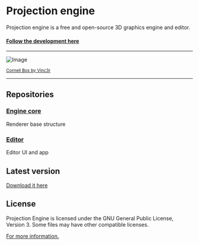 # Projection engine

Projection engine is a free and open-source 3D graphics engine and editor.

#### [Follow the development here](https://github.com/orgs/projection-engine/projects/11/views/1)

---

![Image](https://github.com/projection-engine/editor/blob/next/showcase-images/img_1.png) 

<small><a href="https://github.com/Vinc3r/cornellBox">Cornell Box by Vinc3r</a></small>
 
---

## Repositories

### [Engine core](https://github.com/projection-engine/engine)

Renderer base structure

### [Editor](https://github.com/projection-engine/editor)

Editor UI and app

## Latest version
[Download it here](https://github.com/projection-engine/editor/releases/tag/1.0.0)
 
## License

Projection Engine is licensed under the GNU General Public License, Version 3.
Some files may have other compatible licenses.

[For more information.](https://www.gnu.org/licenses/gpl-3.0.html)
